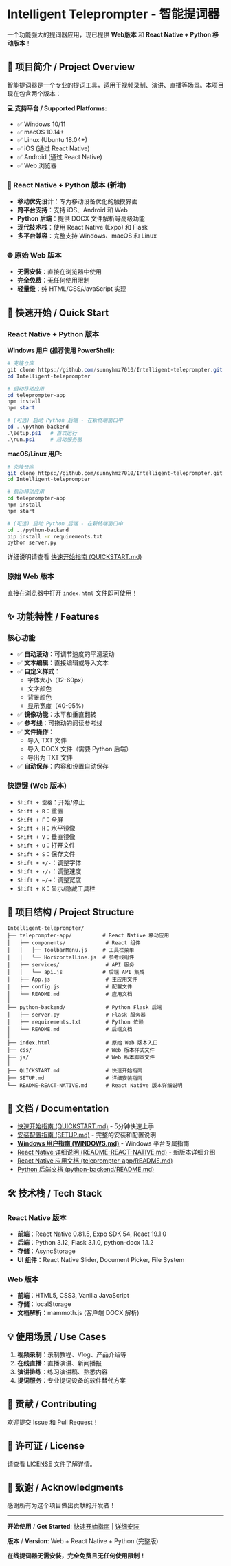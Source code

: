 # Intelligent Teleprompter - 智能提词器

一个功能强大的提词器应用，现已提供 **Web版本** 和 **React Native + Python 移动版本**！

## 🌟 项目简介 / Project Overview

智能提词器是一个专业的提词工具，适用于视频录制、演讲、直播等场景。本项目现在包含两个版本：

**💻 支持平台 / Supported Platforms:**
- ✅ Windows 10/11
- ✅ macOS 10.14+
- ✅ Linux (Ubuntu 18.04+)
- ✅ iOS (通过 React Native)
- ✅ Android (通过 React Native)
- ✅ Web 浏览器

### 📱 React Native + Python 版本 (新增)
- **移动优先设计**：专为移动设备优化的触摸界面
- **跨平台支持**：支持 iOS、Android 和 Web
- **Python 后端**：提供 DOCX 文件解析等高级功能
- **现代技术栈**：使用 React Native (Expo) 和 Flask
- **多平台兼容**：完整支持 Windows、macOS 和 Linux

### 🌐 原始 Web 版本
- **无需安装**：直接在浏览器中使用
- **完全免费**：无任何使用限制
- **轻量级**：纯 HTML/CSS/JavaScript 实现

## 🚀 快速开始 / Quick Start

### React Native + Python 版本

**Windows 用户 (推荐使用 PowerShell):**
```powershell
# 克隆仓库
git clone https://github.com/sunnyhmz7010/Intelligent-teleprompter.git
cd Intelligent-teleprompter

# 启动移动应用
cd teleprompter-app
npm install
npm start

# (可选) 启动 Python 后端 - 在新终端窗口中
cd ..\python-backend
.\setup.ps1   # 首次运行
.\run.ps1     # 启动服务器
```

**macOS/Linux 用户:**
```bash
# 克隆仓库
git clone https://github.com/sunnyhmz7010/Intelligent-teleprompter.git
cd Intelligent-teleprompter

# 启动移动应用
cd teleprompter-app
npm install
npm start

# (可选) 启动 Python 后端 - 在新终端窗口中
cd ../python-backend
pip install -r requirements.txt
python server.py
```

详细说明请查看 [快速开始指南 (QUICKSTART.md)](QUICKSTART.md)

### 原始 Web 版本

直接在浏览器中打开 `index.html` 文件即可使用！

## ✨ 功能特性 / Features

### 核心功能
- ✅ **自动滚动**：可调节速度的平滑滚动
- ✅ **文本编辑**：直接编辑或导入文本
- ✅ **自定义样式**：
  - 字体大小（12-60px）
  - 文字颜色
  - 背景颜色
  - 显示宽度（40-95%）
- ✅ **镜像功能**：水平和垂直翻转
- ✅ **参考线**：可拖动的阅读参考线
- ✅ **文件操作**：
  - 导入 TXT 文件
  - 导入 DOCX 文件（需要 Python 后端）
  - 导出为 TXT 文件
- ✅ **自动保存**：内容和设置自动保存

### 快捷键 (Web 版本)
- `Shift + 空格`：开始/停止
- `Shift + R`：重置
- `Shift + F`：全屏
- `Shift + H`：水平镜像
- `Shift + V`：垂直镜像
- `Shift + O`：打开文件
- `Shift + S`：保存文件
- `Shift + +/-`：调整字体
- `Shift + ↑/↓`：调整速度
- `Shift + ←/→`：调整宽度
- `Shift + K`：显示/隐藏工具栏

## 📁 项目结构 / Project Structure

```
Intelligent-teleprompter/
├── teleprompter-app/          # React Native 移动应用
│   ├── components/             # React 组件
│   │   ├── ToolbarMenu.js     # 工具栏菜单
│   │   └── HorizontalLine.js  # 参考线组件
│   ├── services/               # API 服务
│   │   └── api.js             # 后端 API 集成
│   ├── App.js                  # 主应用文件
│   ├── config.js               # 配置文件
│   └── README.md               # 应用文档
│
├── python-backend/             # Python Flask 后端
│   ├── server.py               # Flask 服务器
│   ├── requirements.txt        # Python 依赖
│   └── README.md               # 后端文档
│
├── index.html                  # 原始 Web 版本入口
├── css/                        # Web 版本样式文件
├── js/                         # Web 版本脚本文件
│
├── QUICKSTART.md               # 快速开始指南
├── SETUP.md                    # 详细安装指南
└── README-REACT-NATIVE.md      # React Native 版本详细说明
```

## 📖 文档 / Documentation

- [快速开始指南 (QUICKSTART.md)](QUICKSTART.md) - 5分钟快速上手
- [安装配置指南 (SETUP.md)](SETUP.md) - 完整的安装和配置说明
- **[Windows 用户指南 (WINDOWS.md)](WINDOWS.md)** - Windows 平台专属指南
- [React Native 详细说明 (README-REACT-NATIVE.md)](README-REACT-NATIVE.md) - 新版本详细介绍
- [React Native 应用文档 (teleprompter-app/README.md)](teleprompter-app/README.md)
- [Python 后端文档 (python-backend/README.md)](python-backend/README.md)

## 🛠️ 技术栈 / Tech Stack

### React Native 版本
- **前端**：React Native 0.81.5, Expo SDK 54, React 19.1.0
- **后端**：Python 3.12, Flask 3.1.0, python-docx 1.1.2
- **存储**：AsyncStorage
- **UI 组件**：React Native Slider, Document Picker, File System

### Web 版本
- **前端**：HTML5, CSS3, Vanilla JavaScript
- **存储**：localStorage
- **文档解析**：mammoth.js (客户端 DOCX 解析)

## 💡 使用场景 / Use Cases

1. **视频录制**：录制教程、Vlog、产品介绍等
2. **在线直播**：直播演讲、新闻播报
3. **演讲排练**：练习演讲稿、熟悉内容
4. **提词服务**：专业提词设备的软件替代方案

## 🤝 贡献 / Contributing

欢迎提交 Issue 和 Pull Request！

## 📄 许可证 / License

请查看 [LICENSE](LICENSE) 文件了解详情。

## 🙏 致谢 / Acknowledgments

感谢所有为这个项目做出贡献的开发者！

---

**开始使用** / **Get Started**: [快速开始指南](QUICKSTART.md) | [详细安装](SETUP.md)

**版本** / **Version**: Web + React Native + Python (完整版)

**在线提词器无需安装，完全免费且无任何使用限制！**
